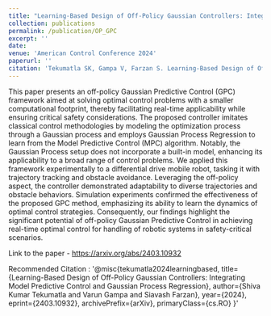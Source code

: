 ```yaml
---
title: "Learning-Based Design of Off-Policy Gaussian Controllers: Integrating Model Predictive Control and Gaussian Process Regression"
collection: publications
permalink: /publication/OP_GPC
excerpt: ''
date: 
venue: 'American Control Conference 2024'
paperurl: ''
citation: 'Tekumatla SK, Gampa V, Farzan S. Learning-Based Design of Off-Policy Gaussian Controllers: Integrating Model Predictive Control and Gaussian Process Regression. arXiv preprint arXiv:2403.10932. 2024 Mar 16.'
---
```

This paper presents an off-policy Gaussian Predictive Control (GPC) framework aimed at solving optimal control problems with a smaller computational footprint, thereby facilitating real-time applicability while ensuring critical safety considerations. The proposed controller imitates classical control methodologies by modeling the optimization process through a Gaussian process and employs Gaussian Process Regression to learn from the Model Predictive Control (MPC) algorithm. Notably, the Gaussian Process setup does not incorporate a built-in model, enhancing its applicability to a broad range of control problems. We applied this framework experimentally to a differential drive mobile robot, tasking it with trajectory tracking and obstacle avoidance. Leveraging the off-policy aspect, the controller demonstrated adaptability to diverse trajectories and obstacle behaviors. Simulation experiments confirmed the effectiveness of the proposed GPC method, emphasizing its ability to learn the dynamics of optimal control strategies. Consequently, our findings highlight the significant potential of off-policy Gaussian Predictive Control in achieving real-time optimal control for handling of robotic systems in safety-critical scenarios.

Link to the paper - https://arxiv.org/abs/2403.10932 

Recommended Citation : '@misc{tekumatla2024learningbased,
      title={Learning-Based Design of Off-Policy Gaussian Controllers: Integrating Model Predictive Control and Gaussian Process Regression}, 
      author={Shiva Kumar Tekumatla and Varun Gampa and Siavash Farzan},
      year={2024},
      eprint={2403.10932},
      archivePrefix={arXiv},
      primaryClass={cs.RO}
}'